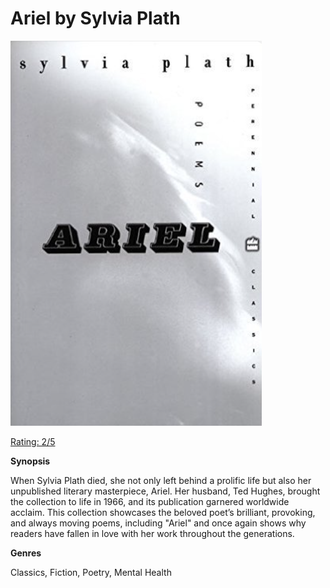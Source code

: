# Ariel by Sylvia Plath

![alt text](bookimages/ariel-image.png)

<u> Rating: 2/5 </u>

**Synopsis**

When Sylvia Plath died, she not only left behind a prolific life but also her unpublished literary masterpiece, Ariel. Her husband, Ted Hughes, brought the collection to life in 1966, and its publication garnered worldwide acclaim. This collection showcases the beloved poet’s brilliant, provoking, and always moving poems, including "Ariel" and once again shows why readers have fallen in love with her work throughout the generations.

**Genres**

Classics, Fiction, Poetry, Mental Health